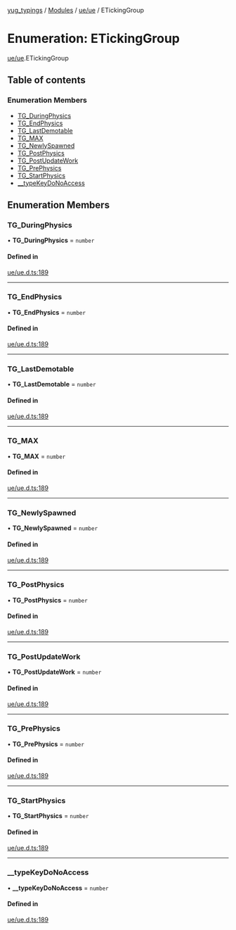 [yug_typings](../README.md) / [Modules](../modules.md) / [ue/ue](../modules/ue_ue.md) / ETickingGroup

# Enumeration: ETickingGroup

[ue/ue](../modules/ue_ue.md).ETickingGroup

## Table of contents

### Enumeration Members

- [TG\_DuringPhysics](ue_ue.ETickingGroup.md#tg_duringphysics)
- [TG\_EndPhysics](ue_ue.ETickingGroup.md#tg_endphysics)
- [TG\_LastDemotable](ue_ue.ETickingGroup.md#tg_lastdemotable)
- [TG\_MAX](ue_ue.ETickingGroup.md#tg_max)
- [TG\_NewlySpawned](ue_ue.ETickingGroup.md#tg_newlyspawned)
- [TG\_PostPhysics](ue_ue.ETickingGroup.md#tg_postphysics)
- [TG\_PostUpdateWork](ue_ue.ETickingGroup.md#tg_postupdatework)
- [TG\_PrePhysics](ue_ue.ETickingGroup.md#tg_prephysics)
- [TG\_StartPhysics](ue_ue.ETickingGroup.md#tg_startphysics)
- [\_\_typeKeyDoNoAccess](ue_ue.ETickingGroup.md#__typekeydonoaccess)

## Enumeration Members

### TG\_DuringPhysics

• **TG\_DuringPhysics** = `number`

#### Defined in

[ue/ue.d.ts:189](https://github.com/YugMetaverse/yug_typings/blob/b7d9b19/ue/ue.d.ts#L189)

___

### TG\_EndPhysics

• **TG\_EndPhysics** = `number`

#### Defined in

[ue/ue.d.ts:189](https://github.com/YugMetaverse/yug_typings/blob/b7d9b19/ue/ue.d.ts#L189)

___

### TG\_LastDemotable

• **TG\_LastDemotable** = `number`

#### Defined in

[ue/ue.d.ts:189](https://github.com/YugMetaverse/yug_typings/blob/b7d9b19/ue/ue.d.ts#L189)

___

### TG\_MAX

• **TG\_MAX** = `number`

#### Defined in

[ue/ue.d.ts:189](https://github.com/YugMetaverse/yug_typings/blob/b7d9b19/ue/ue.d.ts#L189)

___

### TG\_NewlySpawned

• **TG\_NewlySpawned** = `number`

#### Defined in

[ue/ue.d.ts:189](https://github.com/YugMetaverse/yug_typings/blob/b7d9b19/ue/ue.d.ts#L189)

___

### TG\_PostPhysics

• **TG\_PostPhysics** = `number`

#### Defined in

[ue/ue.d.ts:189](https://github.com/YugMetaverse/yug_typings/blob/b7d9b19/ue/ue.d.ts#L189)

___

### TG\_PostUpdateWork

• **TG\_PostUpdateWork** = `number`

#### Defined in

[ue/ue.d.ts:189](https://github.com/YugMetaverse/yug_typings/blob/b7d9b19/ue/ue.d.ts#L189)

___

### TG\_PrePhysics

• **TG\_PrePhysics** = `number`

#### Defined in

[ue/ue.d.ts:189](https://github.com/YugMetaverse/yug_typings/blob/b7d9b19/ue/ue.d.ts#L189)

___

### TG\_StartPhysics

• **TG\_StartPhysics** = `number`

#### Defined in

[ue/ue.d.ts:189](https://github.com/YugMetaverse/yug_typings/blob/b7d9b19/ue/ue.d.ts#L189)

___

### \_\_typeKeyDoNoAccess

• **\_\_typeKeyDoNoAccess** = `number`

#### Defined in

[ue/ue.d.ts:189](https://github.com/YugMetaverse/yug_typings/blob/b7d9b19/ue/ue.d.ts#L189)
